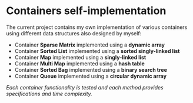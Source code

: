 # Containers self-implementation
The current project contains my own implementation of various containers using different data structures also designed by myself:
  * Container **Sparse Matrix** implemented using a **dynamic array**
  * Container **Sorted List** implemented using a **sorted singly-linked list**
  * Container **Map** implemented using a **singly-linked list**
  * Container **Multi Map** implemented using a **hash table**
  * Container **Sorted Bag** implemented using a **binary search tree**
  * Container **Queue** implemented using a **circular dynamic array**

 *Each container functionality is tested and each method provides specifications and time complexity.*
